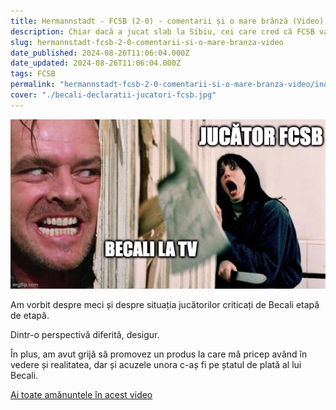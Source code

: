 ```yaml
---
title: Hermannstadt - FCSB (2-0) - comentarii și o mare brânză (Video)
description: Chiar dacă a jucat slab la Sibiu, cei care cred că FCSB va avea o scădere majoră în acest sezon cred că se grăbesc zdravăn
slug: hermannstadt-fcsb-2-0-comentarii-si-o-mare-branza-video
date_published: 2024-08-26T11:06:04.000Z
date_updated: 2024-08-26T11:06:04.000Z
tags: FCSB
permalink: "hermannstadt-fcsb-2-0-comentarii-si-o-mare-branza-video/index.html"
cover: "./becali-declaratii-jucatori-fcsb.jpg"
---
```


![Memă din Shining care simbolizează teroarea pe care o răspândește Becali la TV printre jucătorii FCSB după meciurile pierdute](./becali-declaratii-jucatori-fcsb.jpg)

Am vorbit despre meci și despre situația jucătorilor criticați de Becali etapă de etapă. 

Dintr-o perspectivă diferită, desigur.

În plus, am avut grijă să promovez un produs la care mă pricep având în vedere și realitatea, dar și acuzele unora c-aș fi pe ștatul de plată al lui Becali.

[Ai toate amănuntele în acest video](https://www.youtube.com/watch?v=0B6KJVx_FLc)
